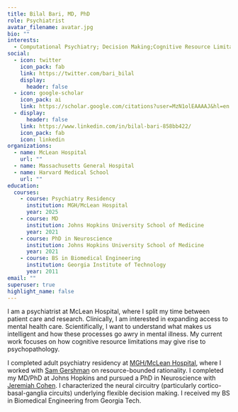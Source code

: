 ```yaml
---
title: Bilal Bari, MD, PhD
role: Psychiatrist
avatar_filename: avatar.jpg
bio: ""
interests:
  - Computational Psychiatry; Decision Making;Cognitive Resource Limitations
social:
  - icon: twitter
    icon_pack: fab
    link: https://twitter.com/bari_bilal
    display:
      header: false
  - icon: google-scholar
    icon_pack: ai
    link: https://scholar.google.com/citations?user=MzN1olEAAAAJ&hl=en
  - display:
      header: false
    link: https://www.linkedin.com/in/bilal-bari-858bb422/
    icon_pack: fab
    icon: linkedin
organizations:
  - name: McLean Hospital
    url: ""
  - name: Massachusetts General Hospital
  - name: Harvard Medical School
    url: ""
education:
  courses:
    - course: Psychiatry Residency
      institution: MGH/McLean Hospital
      year: 2025
    - course: MD
      institution: Johns Hopkins University School of Medicine
      year: 2021
    - course: PhD in Neuroscience
      institution: Johns Hopkins University School of Medicine
      year: 2021
    - course: BS in Biomedical Engineering
      institution: Georgia Institute of Technology
      year: 2011
email: ""
superuser: true
highlight_name: false
---
```

I am a psychiatrist at McLean Hospital, where I split my time between patient care and research. Clinically, I am interested in expanding access to mental health care. Scientifically, I want to understand what makes us intelligent and how these processes go awry in mental illness. My current work focuses on how cognitive resource limitations may give rise to psychopathology. 

I completed adult psychiatry residency at [MGH/McLean Hospital](https://mghmcleanpsychiatry.massgeneralbrigham.org/), where I worked with [Sam Gershman](https://gershmanlab.com/) on resource-bounded rationality. I completed my MD/PhD at Johns Hopkins and pursued a PhD in Neuroscience with [Jeremiah Cohen](https://cohenlab.johnshopkins.edu/). I characterized the neural circuitry (particularly cortico-basal-ganglia circuits) underlying flexible decision making. I received my BS in Biomedical Engineering from Georgia Tech.